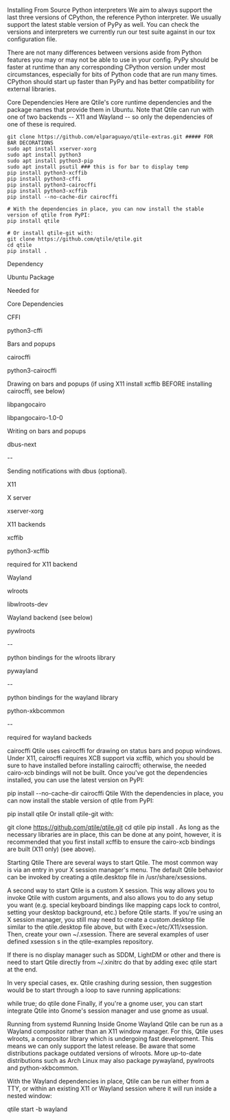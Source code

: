 Installing From Source
Python interpreters
We aim to always support the last three versions of CPython, the reference Python interpreter. We usually support the latest stable version of PyPy as well. You can check the versions and interpreters we currently run our test suite against in our tox configuration file.

There are not many differences between versions aside from Python features you may or may not be able to use in your config. PyPy should be faster at runtime than any corresponding CPython version under most circumstances, especially for bits of Python code that are run many times. CPython should start up faster than PyPy and has better compatibility for external libraries.

Core Dependencies
Here are Qtile's core runtime dependencies and the package names that provide them in Ubuntu. Note that Qtile can run with one of two backends -- X11 and Wayland -- so only the dependencies of one of these is required.
```
git clone https://github.com/elparaguayo/qtile-extras.git ##### FOR BAR DECORATIONS
sudo apt install xserver-xorg
sudo apt install python3 
sudo apt install python3-pip
sudo apt install psutil ### this is for bar to display temp
pip install python3-xcffib
pip install python3-cffi
pip install python3-cairocffi
pip install python3-xcffib
pip install --no-cache-dir cairocffi
```
```
# With the dependencies in place, you can now install the stable version of qtile from PyPI:
pip install qtile
```
```
# Or install qtile-git with:
git clone https://github.com/qtile/qtile.git
cd qtile
pip install .

```
Dependency

Ubuntu Package

Needed for

Core Dependencies

CFFI

python3-cffi

Bars and popups

cairocffi

python3-cairocffi

Drawing on bars and popups (if using X11 install xcffib BEFORE installing cairocffi, see below)

libpangocairo

libpangocairo-1.0-0

Writing on bars and popups

dbus-next

--

Sending notifications with dbus (optional).

X11

X server

xserver-xorg

X11 backends

xcffib

python3-xcffib

required for X11 backend

Wayland

wlroots

libwlroots-dev

Wayland backend (see below)

pywlroots

--

python bindings for the wlroots library

pywayland

--

python bindings for the wayland library

python-xkbcommon

--

required for wayland backeds

cairocffi
Qtile uses cairocffi for drawing on status bars and popup windows. Under X11, cairocffi requires XCB support via xcffib, which you should be sure to have installed before installing cairocffi; otherwise, the needed cairo-xcb bindings will not be built. Once you've got the dependencies installed, you can use the latest version on PyPI:

pip install --no-cache-dir cairocffi
Qtile
With the dependencies in place, you can now install the stable version of qtile from PyPI:

pip install qtile
Or install qtile-git with:

git clone https://github.com/qtile/qtile.git
cd qtile
pip install .
As long as the necessary libraries are in place, this can be done at any point, however, it is recommended that you first install xcffib to ensure the cairo-xcb bindings are built (X11 only) (see above).

Starting Qtile
There are several ways to start Qtile. The most common way is via an entry in your X session manager's menu. The default Qtile behavior can be invoked by creating a qtile.desktop file in /usr/share/xsessions.

A second way to start Qtile is a custom X session. This way allows you to invoke Qtile with custom arguments, and also allows you to do any setup you want (e.g. special keyboard bindings like mapping caps lock to control, setting your desktop background, etc.) before Qtile starts. If you're using an X session manager, you still may need to create a custom.desktop file similar to the qtile.desktop file above, but with Exec=/etc/X11/xsession. Then, create your own ~/.xsession. There are several examples of user defined xsession s in the qtile-examples repository.

If there is no display manager such as SDDM, LightDM or other and there is need to start Qtile directly from ~/.xinitrc do that by adding exec qtile start at the end.

In very special cases, ex. Qtile crashing during session, then suggestion would be to start through a loop to save running applications:

while true; do
    qtile
done
Finally, if you're a gnome user, you can start integrate Qtile into Gnome's session manager and use gnome as usual.

Running from systemd
Running Inside Gnome
Wayland
Qtile can be run as a Wayland compositor rather than an X11 window manager. For this, Qtile uses wlroots, a compositor library which is undergoing fast development. This means we can only support the latest release. Be aware that some distributions package outdated versions of wlroots. More up-to-date distributions such as Arch Linux may also package pywayland, pywlroots and python-xkbcommon.

With the Wayland dependencies in place, Qtile can be run either from a TTY, or within an existing X11 or Wayland session where it will run inside a nested window:

qtile start -b wayland
